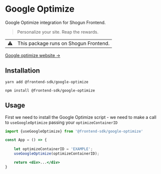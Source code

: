 # Google Optimize

 Google Optimize integration for Shogun Frontend.

> Personalize your site. Reap the rewards.

<table>
  <tbody>
    <tr>
      <td>⚠️</td>
      <td>This package runs on Shogun Frontend. </td>
    </tr>
  </tbody>
</table>

[Google optimize website →](https://marketingplatform.google.com/about/optimize/)


## Installation

`yarn add @frontend-sdk/google-optimize`

`npm install @frontend-sdk/google-optimize`

## Usage

First we need to install the Google Optimize script - we need to make a call to `useGoogleOptimize` passing your `optimizeContainerID`

```jsx
import {useGoogleOptimize} from '@frontend-sdk/google-optimize'

const App = () => {
    
    let optimizeContainerID = 'EXAMPLE';
    useGoogleOptimize(optimizeContainerID);

    return <div>...</div>
}
```